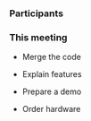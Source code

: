 ### Participants

### This meeting
* Merge the code

* Explain features

* Prepare a demo

* Order hardware
